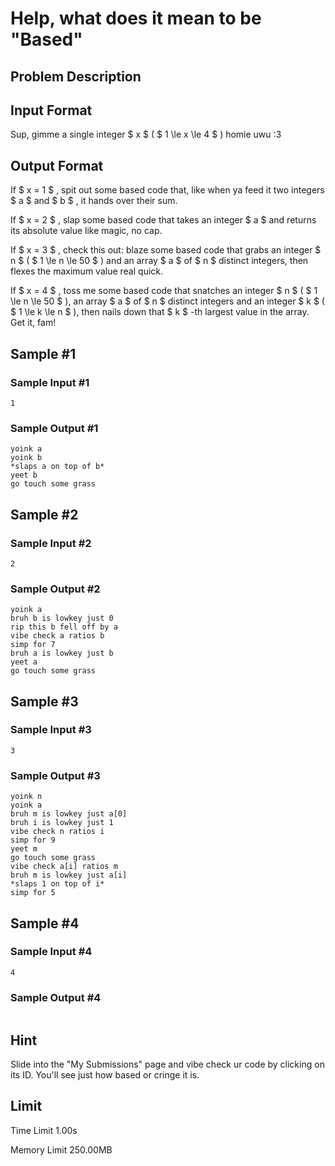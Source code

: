 # Help, what does it mean to be "Based"

## Problem Description

## Input Format

Sup, gimme a single integer $ x $ ( $ 1 \le x \le 4 $ ) homie uwu :3

## Output Format

If $ x = 1 $ , spit out some based code that, like when ya feed it two integers $ a $ and $ b $ , it hands over their sum.

If $ x = 2 $ , slap some based code that takes an integer $ a $ and returns its absolute value like magic, no cap.

If $ x = 3 $ , check this out: blaze some based code that grabs an integer $ n $ ( $ 1 \le n \le 50 $ ) and an array $ a $ of $ n $ distinct integers, then flexes the maximum value real quick.

If $ x = 4 $ , toss me some based code that snatches an integer $ n $ ( $ 1 \le n \le 50 $ ), an array $ a $ of $ n $ distinct integers and an integer $ k $ ( $ 1 \le k \le n $ ), then nails down that $ k $ -th largest value in the array. Get it, fam!

## Sample #1

### Sample Input #1

```
1
```

### Sample Output #1

```
yoink a
yoink b
*slaps a on top of b*
yeet b
go touch some grass
```

## Sample #2

### Sample Input #2

```
2
```

### Sample Output #2

```
yoink a
bruh b is lowkey just 0
rip this b fell off by a
vibe check a ratios b
simp for 7
bruh a is lowkey just b
yeet a
go touch some grass
```

## Sample #3

### Sample Input #3

```
3
```

### Sample Output #3

```
yoink n
yoink a
bruh m is lowkey just a[0]
bruh i is lowkey just 1
vibe check n ratios i
simp for 9
yeet m
go touch some grass
vibe check a[i] ratios m
bruh m is lowkey just a[i]
*slaps 1 on top of i*
simp for 5
```

## Sample #4

### Sample Input #4

```
4
```

### Sample Output #4

```

```

## Hint

Slide into the "My Submissions" page and vibe check ur code by clicking on its ID. You'll see just how based or cringe it is.

## Limit



Time Limit
1.00s

Memory Limit
250.00MB